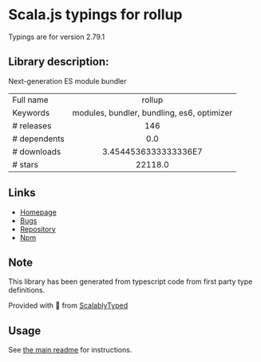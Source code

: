 
# Scala.js typings for rollup

Typings are for version 2.79.1

## Library description:
Next-generation ES module bundler

|                    |                 |
| ------------------ | :-------------: |
| Full name          | rollup |
| Keywords           | modules, bundler, bundling, es6, optimizer |
| # releases         | 146 |
| # dependents       | 0.0 |
| # downloads        | 3.4544536333333336E7 |
| # stars            | 22118.0 |

## Links
- [Homepage](https://rollupjs.org/)
- [Bugs](https://github.com/rollup/rollup/issues)
- [Repository](https://github.com/rollup/rollup)
- [Npm](https://www.npmjs.com/package/rollup)
    


## Note
This library has been generated from typescript code from first party type definitions.

Provided with :purple_heart: from [ScalablyTyped](https://github.com/oyvindberg/ScalablyTyped)

## Usage
See [the main readme](../../readme.md) for instructions.


